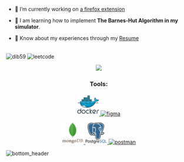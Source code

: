- 🔭 I’m currently working on [a firefox extension](https://github.com/dIB59/EasyApply)

- 🌱 I am learning how to implement **The Barnes-Hut Algorithm in my simulator**.

- 📄 Know about my experiences through my [Resume](https://github.com/dIB59/dib59/blob/main/Ibrahim%20Iqbal%20CV%202024.pdf)
  
 <br>
<div align="center" style="display: inline-block;">
  <img align="center" src="https://github-readme-stats.vercel.app/api/top-langs?username=dib59&show_icons=true&locale=en&layout=compact" alt="dib59" width="400" />
</div>

<div align="center" style="display: inline-block;">
  <img align="center" src="https://leetcard.jacoblin.cool/dIB59?theme=dark&font=Lusitana" alt="leetcode" width="400" />
</div>
 <br>

<div align="center">

![](https://komarev.com/ghpvc/?username=dIB59&style=for-the-badge)
</div>


<h3 align="center">Tools:</h3>
<div>
<p align="center"> 
 <a href="https://www.docker.com/" target="_blank" rel="noreferrer"> <img src="https://raw.githubusercontent.com/devicons/devicon/master/icons/docker/docker-original-wordmark.svg" alt="docker" width="60" height="60"/> </a> 
 <a href="https://www.figma.com/" target="_blank" rel="noreferrer"> <img src="https://www.vectorlogo.zone/logos/figma/figma-icon.svg" alt="figma" width="60" height="60"/> </a> 
</p>
 
<p align="center"> 
 <a href="https://www.mongodb.com/" target="_blank" rel="noreferrer"> <img src="https://raw.githubusercontent.com/devicons/devicon/master/icons/mongodb/mongodb-original-wordmark.svg" alt="mongodb" width="60" height="60"/> </a> 
 <a href="https://www.postgresql.org" target="_blank" rel="noreferrer"> <img src="https://raw.githubusercontent.com/devicons/devicon/master/icons/postgresql/postgresql-original-wordmark.svg" alt="postgresql" width="60" height="60"/> </a> 
 <a href="https://postman.com" target="_blank" rel="noreferrer"> <img src="https://www.vectorlogo.zone/logos/getpostman/getpostman-icon.svg" alt="postman" width="60" height="60"/> </a> 
</div>
</div>

</p>

![bottom_header](https://github.com/dIB59/dib59/assets/63118347/a7a00b60-efd7-4951-a5e4-62313da115f3)

<br>
</p>
